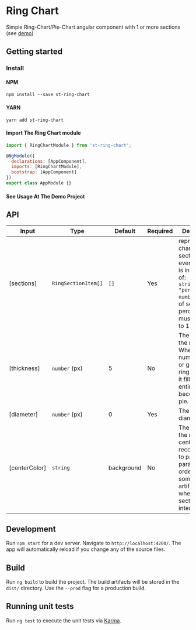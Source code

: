 # Ring Chart

Simple Ring-Chart/Pie-Chart angular component with 1 or more sections (see [demo](https://shimital.github.io/ring-chart/))

## Getting started

### Install 
#### NPM
`npm install --save st-ring-chart`

#### YARN

`yarn add st-ring-chart`

#### Import The Ring Chart module
```js
import { RingChartModule } from 'st-ring-chart';

@NgModule({
  declarations: [AppComponent],
  imports: [RingChartModule],
  bootstrap: [AppComponent]
})
export class AppModule {}
```

#### See Usage At The Demo Project

## API

| Input  | Type | Default | Required | Description |
| ------------- | ------------- | ------------- | ------------- | ------------- |
| [sections] | `RingSectionItem[]` | `[]` | Yes | represents the chart sections, every section is in the form of: ``` {"color": string, "percentage": number}```. Sum of section percentages must be equal to 1 |
| [thickness] | `number` (px) | 5 | No | The width of the ring. When this number is half or greater the ring diameter it fills the ring entirely and it becomes a pie. |
| [diameter] | `number` (px) | 0 | Yes | The Ring/Pie diameter. |
| [centerColor] | `string` | background | No | The color of the ring center. It is recommended to pass this parameter in order to avoid some display artifacts where the sections intersect |


## Development

Run `npm start` for a dev server. Navigate to `http://localhost:4200/`. The app will automatically reload if you change any of the source files.

## Build

Run `ng build` to build the project. The build artifacts will be stored in the `dist/` directory. Use the `--prod` flag for a production build.

## Running unit tests

Run `ng test` to execute the unit tests via [Karma](https://karma-runner.github.io).
